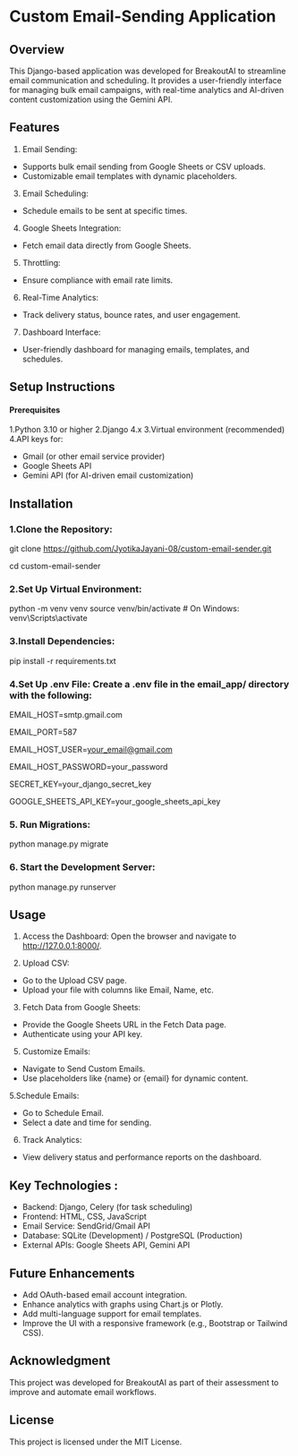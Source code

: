 # Custom Email-Sending Application
## Overview

This Django-based application was developed for BreakoutAI to streamline email communication and scheduling. It provides a user-friendly interface for managing bulk email campaigns, with real-time analytics and AI-driven content customization using the Gemini API.

## Features
1. Email Sending:

 - Supports bulk email sending from Google Sheets or CSV uploads.
 - Customizable email templates with dynamic placeholders.
3. Email Scheduling:
   
 - Schedule emails to be sent at specific times.
4. Google Sheets Integration:
   
 - Fetch email data directly from Google Sheets.
5. Throttling:
   
 - Ensure compliance with email rate limits.
6. Real-Time Analytics:
   
 - Track delivery status, bounce rates, and user engagement.
7. Dashboard Interface:
   
 - User-friendly dashboard for managing emails, templates, and schedules.

## Setup Instructions
#### Prerequisites
1.Python 3.10 or higher
2.Django 4.x
3.Virtual environment (recommended)
4.API keys for:
  - Gmail (or other email service provider)
  - Google Sheets API
  - Gemini API (for AI-driven email customization)

  ## Installation
### 1.Clone the Repository:
 
   git clone https://github.com/JyotikaJayani-08/custom-email-sender.git

   cd custom-email-sender
   
### 2.Set Up Virtual Environment:

python -m venv venv
source venv/bin/activate  # On Windows: venv\Scripts\activate

### 3.Install Dependencies:
pip install -r requirements.txt

### 4.Set Up .env File: Create a .env file in the email_app/ directory with the following:

EMAIL_HOST=smtp.gmail.com

EMAIL_PORT=587

EMAIL_HOST_USER=your_email@gmail.com

EMAIL_HOST_PASSWORD=your_password

SECRET_KEY=your_django_secret_key

GOOGLE_SHEETS_API_KEY=your_google_sheets_api_key


### 5. Run Migrations:
python manage.py migrate

### 6. Start the Development Server:
python manage.py runserver

## Usage

1. Access the Dashboard: Open the browser and navigate to http://127.0.0.1:8000/.

2. Upload CSV:
 
- Go to the Upload CSV page.
- Upload your file with columns like Email, Name, etc.

3. Fetch Data from Google Sheets:

- Provide the Google Sheets URL in the Fetch Data page.
- Authenticate using your API key.

5. Customize Emails:

- Navigate to Send Custom Emails.
- Use placeholders like {name} or {email} for dynamic content.

5.Schedule Emails:

- Go to Schedule Email.
- Select a date and time for sending.

6. Track Analytics:

- View delivery status and performance reports on the dashboard.

## Key Technologies :

- Backend: Django, Celery (for task scheduling)
- Frontend: HTML, CSS, JavaScript
- Email Service: SendGrid/Gmail API
- Database: SQLite (Development) / PostgreSQL (Production)
- External APIs: Google Sheets API, Gemini API

## Future Enhancements

- Add OAuth-based email account integration.
- Enhance analytics with graphs using Chart.js or Plotly.
- Add multi-language support for email templates.
- Improve the UI with a responsive framework (e.g., Bootstrap or Tailwind CSS).

## Acknowledgment

This project was developed for BreakoutAI as part of their assessment to improve and automate email workflows.

## License

This project is licensed under the MIT License.





   
